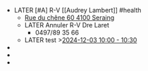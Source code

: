 - LATER [#A] R-V [[Audrey Lambert]] #health
	- [Rue du chêne 60 4100 Seraing](https://www.google.com/maps/dir/50.6318,5.525/Rue+du+Chêne+60,+4100+Seraing/@50.620905,5.4920984,4475m/data=!3m2!1e3!4b1!4m9!4m8!1m1!4e1!1m5!1m1!1s0x47c0f9094a6a0d1d:0x891ff915c3bf9cd9!2m2!1d5.5190956!2d50.6047502?entry=ttu&g_ep=EgoyMDI0MTExMi4wIKXMDSoASAFQAw%3D%3D)
	- LATER Annuler R-V Dre Laret
		- 0497/89 35 66
	- LATER test >[2024-12-03 10:00 - 10:30](#agenda://?start=1733216400000&end=1733218200000&allDay=false)
-
-
-